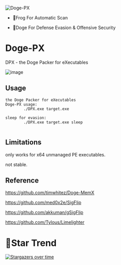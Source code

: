 ![Doge-PX](https://socialify.git.ci/timwhitez/Doge-PX/image?description=1&font=Raleway&forks=1&issues=1&language=1&logo=https%3A%2F%2Favatars1.githubusercontent.com%2Fu%2F36320909&owner=1&pattern=Circuit%20Board&stargazers=1&theme=Light)

- 🐸Frog For Automatic Scan

- 🐶Doge For Defense Evasion & Offensive Security


# Doge-PX
DPX - the Doge Packer for eXecutables

![image](https://user-images.githubusercontent.com/36320909/145671198-50c86925-030f-4a4a-8b2c-a1a3f458f559.png)


## Usage
```
the Doge Packer for eXecutables
Doge-PX usage:
        ./DPX.exe target.exe

sleep for evasion:
        ./DPX.exe target.exe sleep
        
```

## Limitations
only works for x64 unmanaged PE executables.  

not stable.


## Reference
https://github.com/timwhitez/Doge-MemX

https://github.com/med0x2e/SigFlip

https://github.com/akkuman/gSigFlip

https://github.com/Tylous/Limelighter


# 🚀Star Trend
[![Stargazers over time](https://starchart.cc/timwhitez/Doge-PX.svg)](https://starchart.cc/timwhitez/Doge-PX)
